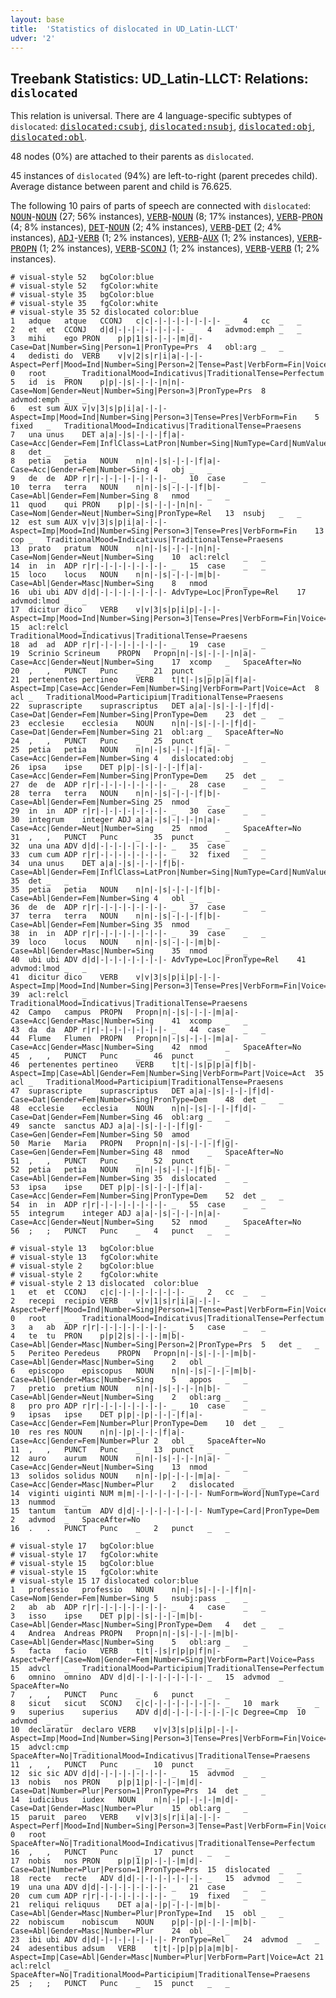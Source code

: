 ```yaml
---
layout: base
title:  'Statistics of dislocated in UD_Latin-LLCT'
udver: '2'
---
```


## Treebank Statistics: UD_Latin-LLCT: Relations: `dislocated`

This relation is universal.
There are 4 language-specific subtypes of `dislocated`: <tt><a href="la_llct-dep-dislocated-csubj.html">dislocated:csubj</a></tt>, <tt><a href="la_llct-dep-dislocated-nsubj.html">dislocated:nsubj</a></tt>, <tt><a href="la_llct-dep-dislocated-obj.html">dislocated:obj</a></tt>, <tt><a href="la_llct-dep-dislocated-obl.html">dislocated:obl</a></tt>.

48 nodes (0%) are attached to their parents as `dislocated`.

45 instances of `dislocated` (94%) are left-to-right (parent precedes child).
Average distance between parent and child is 76.625.

The following 10 pairs of parts of speech are connected with `dislocated`: <tt><a href="la_llct-pos-NOUN.html">NOUN</a></tt>-<tt><a href="la_llct-pos-NOUN.html">NOUN</a></tt> (27; 56% instances), <tt><a href="la_llct-pos-VERB.html">VERB</a></tt>-<tt><a href="la_llct-pos-NOUN.html">NOUN</a></tt> (8; 17% instances), <tt><a href="la_llct-pos-VERB.html">VERB</a></tt>-<tt><a href="la_llct-pos-PRON.html">PRON</a></tt> (4; 8% instances), <tt><a href="la_llct-pos-DET.html">DET</a></tt>-<tt><a href="la_llct-pos-NOUN.html">NOUN</a></tt> (2; 4% instances), <tt><a href="la_llct-pos-VERB.html">VERB</a></tt>-<tt><a href="la_llct-pos-DET.html">DET</a></tt> (2; 4% instances), <tt><a href="la_llct-pos-ADJ.html">ADJ</a></tt>-<tt><a href="la_llct-pos-VERB.html">VERB</a></tt> (1; 2% instances), <tt><a href="la_llct-pos-VERB.html">VERB</a></tt>-<tt><a href="la_llct-pos-AUX.html">AUX</a></tt> (1; 2% instances), <tt><a href="la_llct-pos-VERB.html">VERB</a></tt>-<tt><a href="la_llct-pos-PROPN.html">PROPN</a></tt> (1; 2% instances), <tt><a href="la_llct-pos-VERB.html">VERB</a></tt>-<tt><a href="la_llct-pos-SCONJ.html">SCONJ</a></tt> (1; 2% instances), <tt><a href="la_llct-pos-VERB.html">VERB</a></tt>-<tt><a href="la_llct-pos-VERB.html">VERB</a></tt> (1; 2% instances).


~~~ conllu
# visual-style 52	bgColor:blue
# visual-style 52	fgColor:white
# visual-style 35	bgColor:blue
# visual-style 35	fgColor:white
# visual-style 35 52 dislocated	color:blue
1	adque	atque	CCONJ	c|c|-|-|-|-|-|-|-|-	_	4	cc	_	_
2	et	et	CCONJ	d|d|-|-|-|-|-|-|-|-	_	4	advmod:emph	_	_
3	mihi	ego	PRON	p|p|1|s|-|-|-|m|d|-	Case=Dat|Number=Sing|Person=1|PronType=Prs	4	obl:arg	_	_
4	dedisti	do	VERB	v|v|2|s|r|i|a|-|-|-	Aspect=Perf|Mood=Ind|Number=Sing|Person=2|Tense=Past|VerbForm=Fin|Voice=Act	0	root	_	TraditionalMood=Indicativus|TraditionalTense=Perfectum
5	id	is	PRON	p|p|-|s|-|-|-|n|n|-	Case=Nom|Gender=Neut|Number=Sing|Person=3|PronType=Prs	8	advmod:emph	_	_
6	est	sum	AUX	v|v|3|s|p|i|a|-|-|-	Aspect=Imp|Mood=Ind|Number=Sing|Person=3|Tense=Pres|VerbForm=Fin	5	fixed	_	TraditionalMood=Indicativus|TraditionalTense=Praesens
7	una	unus	DET	a|a|-|s|-|-|-|f|a|-	Case=Acc|Gender=Fem|InflClass=LatPron|Number=Sing|NumType=Card|NumValue=1|PronType=Ind	8	det	_	_
8	petia	petia	NOUN	n|n|-|s|-|-|-|f|a|-	Case=Acc|Gender=Fem|Number=Sing	4	obj	_	_
9	de	de	ADP	r|r|-|-|-|-|-|-|-|-	_	10	case	_	_
10	terra	terra	NOUN	n|n|-|s|-|-|-|f|b|-	Case=Abl|Gender=Fem|Number=Sing	8	nmod	_	_
11	quod	qui	PRON	p|p|-|s|-|-|-|n|n|-	Case=Nom|Gender=Neut|Number=Sing|PronType=Rel	13	nsubj	_	_
12	est	sum	AUX	v|v|3|s|p|i|a|-|-|-	Aspect=Imp|Mood=Ind|Number=Sing|Person=3|Tense=Pres|VerbForm=Fin	13	cop	_	TraditionalMood=Indicativus|TraditionalTense=Praesens
13	prato	pratum	NOUN	n|n|-|s|-|-|-|n|n|-	Case=Nom|Gender=Neut|Number=Sing	10	acl:relcl	_	_
14	in	in	ADP	r|r|-|-|-|-|-|-|-|-	_	15	case	_	_
15	loco	locus	NOUN	n|n|-|s|-|-|-|m|b|-	Case=Abl|Gender=Masc|Number=Sing	8	nmod	_	_
16	ubi	ubi	ADV	d|d|-|-|-|-|-|-|-|-	AdvType=Loc|PronType=Rel	17	advmod:lmod	_	_
17	dicitur	dico	VERB	v|v|3|s|p|i|p|-|-|-	Aspect=Imp|Mood=Ind|Number=Sing|Person=3|Tense=Pres|VerbForm=Fin|Voice=Pass	15	acl:relcl	_	TraditionalMood=Indicativus|TraditionalTense=Praesens
18	ad	ad	ADP	r|r|-|-|-|-|-|-|-|-	_	19	case	_	_
19	Scrinio	Scrineum	PROPN	Propn|n|-|s|-|-|-|n|a|-	Case=Acc|Gender=Neut|Number=Sing	17	xcomp	_	SpaceAfter=No
20	,	,	PUNCT	Punc	_	21	punct	_	_
21	pertenentes	pertineo	VERB	t|t|-|s|p|p|a|f|a|-	Aspect=Imp|Case=Acc|Gender=Fem|Number=Sing|VerbForm=Part|Voice=Act	8	acl	_	TraditionalMood=Participium|TraditionalTense=Praesens
22	suprascripte	suprascriptus	DET	a|a|-|s|-|-|-|f|d|-	Case=Dat|Gender=Fem|Number=Sing|PronType=Dem	23	det	_	_
23	ecclesie	ecclesia	NOUN	n|n|-|s|-|-|-|f|d|-	Case=Dat|Gender=Fem|Number=Sing	21	obl:arg	_	SpaceAfter=No
24	,	,	PUNCT	Punc	_	25	punct	_	_
25	petia	petia	NOUN	n|n|-|s|-|-|-|f|a|-	Case=Acc|Gender=Fem|Number=Sing	4	dislocated:obj	_	_
26	ipsa	ipse	DET	p|p|-|s|-|-|-|f|a|-	Case=Acc|Gender=Fem|Number=Sing|PronType=Dem	25	det	_	_
27	de	de	ADP	r|r|-|-|-|-|-|-|-|-	_	28	case	_	_
28	terra	terra	NOUN	n|n|-|s|-|-|-|f|b|-	Case=Abl|Gender=Fem|Number=Sing	25	nmod	_	_
29	in	in	ADP	r|r|-|-|-|-|-|-|-|-	_	30	case	_	_
30	integrum	integer	ADJ	a|a|-|s|-|-|-|n|a|-	Case=Acc|Gender=Neut|Number=Sing	25	nmod	_	SpaceAfter=No
31	,	,	PUNCT	Punc	_	35	punct	_	_
32	una	una	ADV	d|d|-|-|-|-|-|-|-|-	_	35	case	_	_
33	cum	cum	ADP	r|r|-|-|-|-|-|-|-|-	_	32	fixed	_	_
34	una	unus	DET	a|a|-|s|-|-|-|f|b|-	Case=Abl|Gender=Fem|InflClass=LatPron|Number=Sing|NumType=Card|NumValue=1|PronType=Ind	35	det	_	_
35	petia	petia	NOUN	n|n|-|s|-|-|-|f|b|-	Case=Abl|Gender=Fem|Number=Sing	4	obl	_	_
36	de	de	ADP	r|r|-|-|-|-|-|-|-|-	_	37	case	_	_
37	terra	terra	NOUN	n|n|-|s|-|-|-|f|b|-	Case=Abl|Gender=Fem|Number=Sing	35	nmod	_	_
38	in	in	ADP	r|r|-|-|-|-|-|-|-|-	_	39	case	_	_
39	loco	locus	NOUN	n|n|-|s|-|-|-|m|b|-	Case=Abl|Gender=Masc|Number=Sing	35	nmod	_	_
40	ubi	ubi	ADV	d|d|-|-|-|-|-|-|-|-	AdvType=Loc|PronType=Rel	41	advmod:lmod	_	_
41	dicitur	dico	VERB	v|v|3|s|p|i|p|-|-|-	Aspect=Imp|Mood=Ind|Number=Sing|Person=3|Tense=Pres|VerbForm=Fin|Voice=Pass	39	acl:relcl	_	TraditionalMood=Indicativus|TraditionalTense=Praesens
42	Campo	campus	PROPN	Propn|n|-|s|-|-|-|m|a|-	Case=Acc|Gender=Masc|Number=Sing	41	xcomp	_	_
43	da	da	ADP	r|r|-|-|-|-|-|-|-|-	_	44	case	_	_
44	Flume	Flumen	PROPN	Propn|n|-|s|-|-|-|m|a|-	Case=Acc|Gender=Masc|Number=Sing	42	nmod	_	SpaceAfter=No
45	,	,	PUNCT	Punc	_	46	punct	_	_
46	pertenentes	pertineo	VERB	t|t|-|s|p|p|a|f|b|-	Aspect=Imp|Case=Abl|Gender=Fem|Number=Sing|VerbForm=Part|Voice=Act	35	acl	_	TraditionalMood=Participium|TraditionalTense=Praesens
47	suprascripte	suprascriptus	DET	a|a|-|s|-|-|-|f|d|-	Case=Dat|Gender=Fem|Number=Sing|PronType=Dem	48	det	_	_
48	ecclesie	ecclesia	NOUN	n|n|-|s|-|-|-|f|d|-	Case=Dat|Gender=Fem|Number=Sing	46	obl:arg	_	_
49	sancte	sanctus	ADJ	a|a|-|s|-|-|-|f|g|-	Case=Gen|Gender=Fem|Number=Sing	50	amod	_	_
50	Marie	Maria	PROPN	Propn|n|-|s|-|-|-|f|g|-	Case=Gen|Gender=Fem|Number=Sing	48	nmod	_	SpaceAfter=No
51	,	,	PUNCT	Punc	_	52	punct	_	_
52	petia	petia	NOUN	n|n|-|s|-|-|-|f|b|-	Case=Abl|Gender=Fem|Number=Sing	35	dislocated	_	_
53	ipsa	ipse	DET	p|p|-|s|-|-|-|f|a|-	Case=Acc|Gender=Fem|Number=Sing|PronType=Dem	52	det	_	_
54	in	in	ADP	r|r|-|-|-|-|-|-|-|-	_	55	case	_	_
55	integrum	integer	ADJ	a|a|-|s|-|-|-|n|a|-	Case=Acc|Gender=Neut|Number=Sing	52	nmod	_	SpaceAfter=No
56	;	;	PUNCT	Punc	_	4	punct	_	_

~~~


~~~ conllu
# visual-style 13	bgColor:blue
# visual-style 13	fgColor:white
# visual-style 2	bgColor:blue
# visual-style 2	fgColor:white
# visual-style 2 13 dislocated	color:blue
1	et	et	CCONJ	c|c|-|-|-|-|-|-|-|-	_	2	cc	_	_
2	recepi	recipio	VERB	v|v|1|s|r|i|a|-|-|-	Aspect=Perf|Mood=Ind|Number=Sing|Person=1|Tense=Past|VerbForm=Fin|Voice=Act	0	root	_	TraditionalMood=Indicativus|TraditionalTense=Perfectum
3	a	ab	ADP	r|r|-|-|-|-|-|-|-|-	_	5	case	_	_
4	te	tu	PRON	p|p|2|s|-|-|-|m|b|-	Case=Abl|Gender=Masc|Number=Sing|Person=2|PronType=Prs	5	det	_	_
5	Periteo	Peredeus	PROPN	Propn|n|-|s|-|-|-|m|b|-	Case=Abl|Gender=Masc|Number=Sing	2	obl	_	_
6	episcopo	episcopus	NOUN	n|n|-|s|-|-|-|m|b|-	Case=Abl|Gender=Masc|Number=Sing	5	appos	_	_
7	pretio	pretium	NOUN	n|n|-|s|-|-|-|n|b|-	Case=Abl|Gender=Neut|Number=Sing	2	obl:arg	_	_
8	pro	pro	ADP	r|r|-|-|-|-|-|-|-|-	_	10	case	_	_
9	ipsas	ipse	DET	p|p|-|p|-|-|-|f|a|-	Case=Acc|Gender=Fem|Number=Plur|PronType=Dem	10	det	_	_
10	res	res	NOUN	n|n|-|p|-|-|-|f|a|-	Case=Acc|Gender=Fem|Number=Plur	2	obl	_	SpaceAfter=No
11	,	,	PUNCT	Punc	_	13	punct	_	_
12	auro	aurum	NOUN	n|n|-|s|-|-|-|n|a|-	Case=Acc|Gender=Neut|Number=Sing	13	nmod	_	_
13	solidos	solidus	NOUN	n|n|-|p|-|-|-|m|a|-	Case=Acc|Gender=Masc|Number=Plur	2	dislocated	_	_
14	viginti	uiginti	NUM	m|m|-|-|-|-|-|-|-|-	NumForm=Word|NumType=Card	13	nummod	_	_
15	tantum	tantum	ADV	d|d|-|-|-|-|-|-|-|-	NumType=Card|PronType=Dem	2	advmod	_	SpaceAfter=No
16	.	.	PUNCT	Punc	_	2	punct	_	_

~~~


~~~ conllu
# visual-style 17	bgColor:blue
# visual-style 17	fgColor:white
# visual-style 15	bgColor:blue
# visual-style 15	fgColor:white
# visual-style 15 17 dislocated	color:blue
1	professio	professio	NOUN	n|n|-|s|-|-|-|f|n|-	Case=Nom|Gender=Fem|Number=Sing	5	nsubj:pass	_	_
2	ab	ab	ADP	r|r|-|-|-|-|-|-|-|-	_	4	case	_	_
3	isso	ipse	DET	p|p|-|s|-|-|-|m|b|-	Case=Abl|Gender=Masc|Number=Sing|PronType=Dem	4	det	_	_
4	Andrea	Andreas	PROPN	Propn|n|-|s|-|-|-|m|b|-	Case=Abl|Gender=Masc|Number=Sing	5	obl:arg	_	_
5	facta	facio	VERB	t|t|-|s|r|p|p|f|n|-	Aspect=Perf|Case=Nom|Gender=Fem|Number=Sing|VerbForm=Part|Voice=Pass	15	advcl	_	TraditionalMood=Participium|TraditionalTense=Perfectum
6	omnino	omnino	ADV	d|d|-|-|-|-|-|-|-|-	_	15	advmod	_	SpaceAfter=No
7	,	,	PUNCT	Punc	_	6	punct	_	_
8	sicut	sicut	SCONJ	c|c|-|-|-|-|-|-|-|-	_	10	mark	_	_
9	superius	superius	ADV	d|d|-|-|-|-|-|-|-|c	Degree=Cmp	10	advmod	_	_
10	declaratur	declaro	VERB	v|v|3|s|p|i|p|-|-|-	Aspect=Imp|Mood=Ind|Number=Sing|Person=3|Tense=Pres|VerbForm=Fin|Voice=Pass	15	advcl:cmp	_	SpaceAfter=No|TraditionalMood=Indicativus|TraditionalTense=Praesens
11	,	,	PUNCT	Punc	_	10	punct	_	_
12	sic	sic	ADV	d|d|-|-|-|-|-|-|-|-	_	15	advmod	_	_
13	nobis	nos	PRON	p|p|1|p|-|-|-|m|d|-	Case=Dat|Number=Plur|Person=1|PronType=Prs	14	det	_	_
14	iudicibus	iudex	NOUN	n|n|-|p|-|-|-|m|d|-	Case=Dat|Gender=Masc|Number=Plur	15	obl:arg	_	_
15	paruit	pareo	VERB	v|v|3|s|r|i|a|-|-|-	Aspect=Perf|Mood=Ind|Number=Sing|Person=3|Tense=Past|VerbForm=Fin|Voice=Act	0	root	_	SpaceAfter=No|TraditionalMood=Indicativus|TraditionalTense=Perfectum
16	,	,	PUNCT	Punc	_	17	punct	_	_
17	nobis	nos	PRON	p|p|1|p|-|-|-|m|d|-	Case=Dat|Number=Plur|Person=1|PronType=Prs	15	dislocated	_	_
18	recte	recte	ADV	d|d|-|-|-|-|-|-|-|-	_	15	advmod	_	_
19	una	una	ADV	d|d|-|-|-|-|-|-|-|-	_	21	case	_	_
20	cum	cum	ADP	r|r|-|-|-|-|-|-|-|-	_	19	fixed	_	_
21	reliqui	reliquus	DET	a|a|-|p|-|-|-|m|b|-	Case=Abl|Gender=Masc|Number=Plur|PronType=Ind	15	obl	_	_
22	nobiscum	nobiscum	NOUN	p|p|-|p|-|-|-|m|b|-	Case=Abl|Gender=Masc|Number=Plur	24	obl	_	_
23	ibi	ubi	ADV	d|d|-|-|-|-|-|-|-|-	PronType=Rel	24	advmod	_	_
24	adesentibus	adsum	VERB	t|t|-|p|p|p|a|m|b|-	Aspect=Imp|Case=Abl|Gender=Masc|Number=Plur|VerbForm=Part|Voice=Act	21	acl:relcl	_	SpaceAfter=No|TraditionalMood=Participium|TraditionalTense=Praesens
25	;	;	PUNCT	Punc	_	15	punct	_	_

~~~


